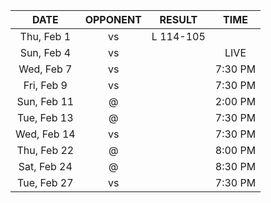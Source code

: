 |    DATE     |          OPPONENT           |  RESULT   |  TIME   |
|:-----------:|:---------------------------:|:---------:|:-------:|
| Thu, Feb 1  |      vs [](/r/lakers)       | L 114-105 |         |
| Sun, Feb 4  | vs [](/r/memphisgrizzlies)  |           |  LIVE   |
| Wed, Feb 7  |   vs [](/r/atlantahawks)    |           | 7:30 PM |
| Fri, Feb 9  | vs [](/r/washingtonwizards) |           | 7:30 PM |
| Sun, Feb 11 |        @ [](/r/heat)        |           | 2:00 PM |
| Tue, Feb 13 |       @ [](/r/gonets)       |           | 7:30 PM |
| Wed, Feb 14 |      vs [](/r/gonets)       |           | 7:30 PM |
| Thu, Feb 22 |    @ [](/r/chicagobulls)    |           | 8:00 PM |
| Sat, Feb 24 |      @ [](/r/nyknicks)      |           | 8:30 PM |
| Tue, Feb 27 |      vs [](/r/sixers)       |           | 7:30 PM |